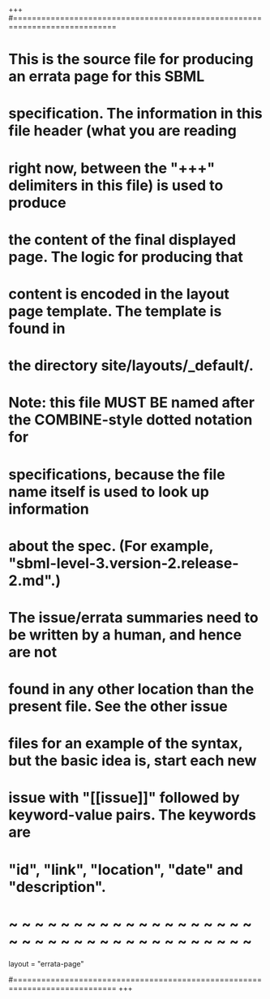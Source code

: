 +++
#============================================================================
# This is the source file for producing an errata page for this SBML
# specification. The information in this file header (what you are reading
# right now, between the "+++" delimiters in this file) is used to produce
# the content of the final displayed page. The logic for producing that
# content is encoded in the layout page template. The template is found in
# the directory site/layouts/_default/.
#
# Note: this file MUST BE named after the COMBINE-style dotted notation for
# specifications, because the file name itself is used to look up information
# about the spec. (For example, "sbml-level-3.version-2.release-2.md".)
#
# The issue/errata summaries need to be written by a human, and hence are not
# found in any other location than the present file.  See the other issue
# files for an example of the syntax, but the basic idea is, start each new
# issue with "[[issue]]" followed by keyword-value pairs.  The keywords are
# "id", "link", "location", "date" and "description".
# ~ ~ ~ ~ ~ ~ ~ ~ ~ ~ ~ ~ ~ ~ ~ ~ ~ ~ ~ ~ ~ ~ ~ ~ ~ ~ ~ ~ ~ ~ ~ ~ ~ ~ ~ ~ ~ ~
layout = "errata-page"

#============================================================================
+++
